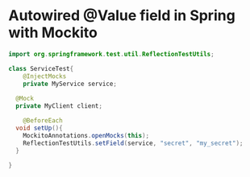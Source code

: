 # Autowired @Value field in Spring with Mockito

```java
import org.springframework.test.util.ReflectionTestUtils;

class ServiceTest{
	@InjectMocks
	private MyService service;
  
  @Mock
  private MyClient client;

	@BeforeEach
  void setUp(){
    MockitoAnnotations.openMocks(this);
    ReflectionTestUtils.setField(service, "secret", "my_secret");
  }
	
}


```
